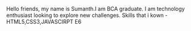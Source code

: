 Hello friends, my name is Sumanth.I am BCA graduate.
I am technology enthusiast looking to explore new challenges.
Skills that i kown -HTML5,CSS3,JAVASCIRPT E6
